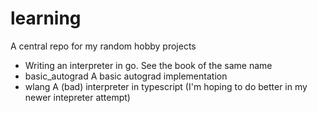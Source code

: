 # learning
A central repo for my random hobby projects




- Writing an interpreter in go. See the book of the same name
- basic_autograd A basic autograd implementation
- wlang A (bad) interpreter in typescript (I'm hoping to do better in my newer intepreter attempt)
